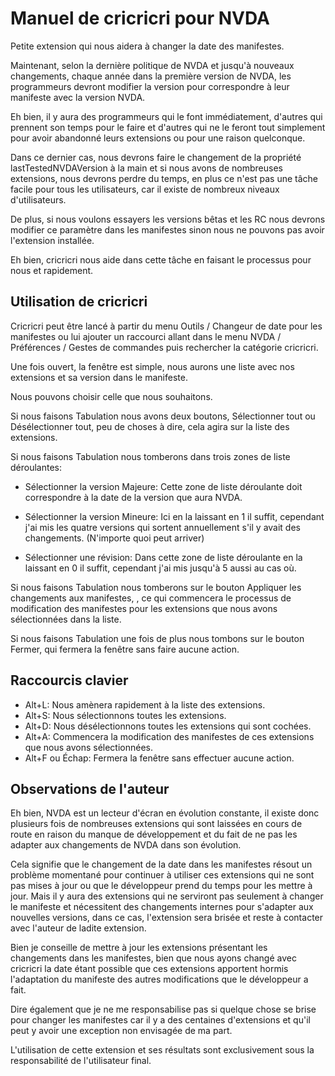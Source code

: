 # Manuel de cricricri pour NVDA

Petite extension qui nous aidera à changer la date des manifestes.

Maintenant, selon la dernière politique de NVDA et jusqu'à nouveaux changements, chaque année dans la première version de NVDA, les programmeurs devront modifier la version pour correspondre à leur manifeste avec la version NVDA.

Eh bien, il y aura des programmeurs qui le font immédiatement, d'autres qui prennent son temps pour le faire et d'autres qui ne le feront tout simplement pour avoir abandonné leurs extensions ou pour une raison quelconque.

Dans ce dernier cas, nous devrons faire le changement de la propriété lastTestedNVDAVersion à la main et si nous avons de nombreuses extensions, nous devrons perdre du temps, en plus ce n'est pas une tâche facile pour tous les utilisateurs, car il existe de nombreux niveaux d'utilisateurs.

De plus, si nous voulons essayers les versions bêtas et les RC nous devrons modifier ce paramètre dans les manifestes sinon nous ne pouvons pas avoir l'extension installée.

Eh bien, cricricri nous aide dans cette tâche en faisant le processus pour nous et rapidement.

## Utilisation de cricricri

Cricricri peut être lancé à partir du menu Outils / Changeur de date pour les manifestes ou lui ajouter un raccourci allant dans le menu NVDA / Préférences / Gestes de commandes puis rechercher  la catégorie cricricri.

Une fois ouvert, la fenêtre est simple, nous aurons une liste avec nos extensions et sa version dans le manifeste.

Nous pouvons choisir celle que nous souhaitons.

Si nous faisons Tabulation nous avons deux boutons, Sélectionner tout ou Désélectionner tout, peu de choses à dire, cela agira sur la liste des extensions.

Si nous faisons Tabulation nous tomberons dans trois zones de liste déroulantes:

* Sélectionner la version Majeure: Cette zone de liste déroulante  doit correspondre à la date de la version que aura NVDA.

* Sélectionner la version Mineure: Ici en la laissant en 1 il suffit, cependant j'ai mis les quatre versions qui sortent annuellement s'il y avait des changements. (N'importe quoi peut arriver)

* Sélectionner une révision: Dans cette zone de liste déroulante en la laissant en 0 il suffit, cependant j'ai mis  jusqu'à 5 aussi au cas où.

Si nous faisons Tabulation nous tomberons sur le bouton Appliquer les changements aux manifestes, , ce qui commencera le processus  de modification des manifestes pour les extensions que nous avons sélectionnées dans la liste.

Si nous faisons Tabulation une fois de plus nous tombons sur le bouton Fermer, qui fermera la fenêtre sans faire aucune action.

## Raccourcis clavier

* Alt+L: Nous amènera rapidement à la liste des extensions.
* Alt+S: Nous sélectionnons toutes les extensions.
* Alt+D: Nous désélectionnons toutes les extensions qui sont cochées.
* Alt+A: Commencera la modification des manifestes de ces extensions que nous avons sélectionnées.
* Alt+F ou Échap: Fermera  la fenêtre sans effectuer aucune action.

## Observations de l'auteur

Eh bien, NVDA est un lecteur d'écran en évolution constante, il existe donc plusieurs fois de nombreuses extensions qui sont laissées en cours de route en raison du manque de développement et du fait de ne pas les adapter aux changements de NVDA dans son évolution.

Cela signifie que le changement de la date dans les manifestes résout un problème momentané pour continuer à utiliser ces extensions qui ne sont pas mises à jour ou que le développeur prend du temps pour les mettre à jour. Mais il y aura des extensions qui ne serviront pas seulement à changer le manifeste et nécessitent des changements internes  pour s'adapter aux nouvelles versions, dans ce cas, l'extension sera brisée et reste à contacter avec l'auteur de ladite extension.

Bien je conseille de mettre à jour les extensions présentant les changements dans les manifestes, bien que nous ayons changé avec cricricri la date étant possible que ces extensions apportent hormis l'adaptation du manifeste des autres modifications que le développeur a fait.

Dire également que je ne me responsabilise pas si quelque chose se brise pour changer les manifestes car il y a des centaines d'extensions et qu'il peut y avoir une exception non envisagée de ma part.

L'utilisation de cette extension et ses résultats sont exclusivement sous la responsabilité de l'utilisateur final.

